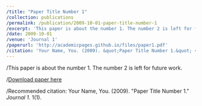 ```yaml
---
/title: "Paper Title Number 1"
/collection: publications
/permalink: /publication/2009-10-01-paper-title-number-1
/excerpt: 'This paper is about the number 1. The number 2 is left for future work.'
/date: 2009-10-01
/venue: 'Journal 1'
/paperurl: 'http://academicpages.github.io/files/paper1.pdf'
/citation: 'Your Name, You. (2009). &quot;Paper Title Number 1.&quot; <i>Journal 1</i>. 1(1).'
---
```

/This paper is about the number 1. The number 2 is left for future work.

/[Download paper here](http://academicpages.github.io/files/paper1.pdf)

/Recommended citation: Your Name, You. (2009). "Paper Title Number 1." <i>Journal 1</i>. 1(1).
